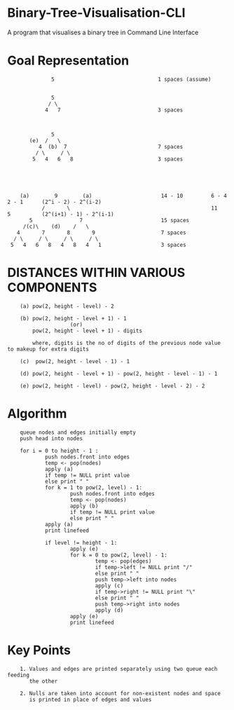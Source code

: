 # Binary-Tree-Visualisation-CLI
A program that visualises a binary tree in Command Line Interface

# Goal Representation

                  5                                 1 spaces (assume)


                  5
                 / \
                4   7                               3 spaces



                  5
           (e)  /   \
              4  (b)  7                             7 spaces
             / \     / \
            5   4   6   8                           3 spaces





        (a)        9        (a)                      14 - 10         6 - 4        2 - 1      (2^i - 2) - 2^(i-2)
               /       \                                             11           5          (2^(i+1) - 1) - 2^(i-1)
           5               7                         15 spaces
         /(c)\    (d)    /   \
       4       7       8       9                     7 spaces
      / \     / \     / \     / \
     5   4   6   8   4   8   4   1                   3 spaces



# DISTANCES WITHIN VARIOUS COMPONENTS

        (a) pow(2, height - level) - 2

        (b) pow(2, height - level + 1) - 1
                        (or)
            pow(2, height - level + 1) - digits

            where, digits is the no of digits of the previous node value to makeup for extra digits

        (c)  pow(2, height - level - 1) - 1

        (d) pow(2, height - level + 1) - pow(2, height - level - 1) - 1

        (e) pow(2, height - level) - pow(2, height - level - 2) - 2



# Algorithm

        queue nodes and edges initially empty
        push head into nodes

        for i = 0 to height - 1 :
                push nodes.front into edges
                temp <- pop(nodes)
                apply (a)
                if temp != NULL print value
                else print " "
                for k = 1 to pow(2, level) - 1:
                        push nodes.front into edges
                        temp <- pop(nodes)
                        apply (b)
                        if temp != NULL print value
                        else print " "
                apply (a)
                print linefeed

                if level != height - 1:
                        apply (e)
                        for k = 0 to pow(2, level) - 1:
                                temp <- pop(edges)
                                if temp->left != NULL print "/"
                                else print " "
                                push temp->left into nodes
                                apply (c)
                                if temp->right != NULL print "\"
                                else print " "
                                push temp->right into nodes
                                apply (d)
                        apply (e)
                        print linefeed



# Key Points

        1. Values and edges are printed separately using two queue each feeding
           the other

        2. Nulls are taken into account for non-existent nodes and space
           is printed in place of edges and values
